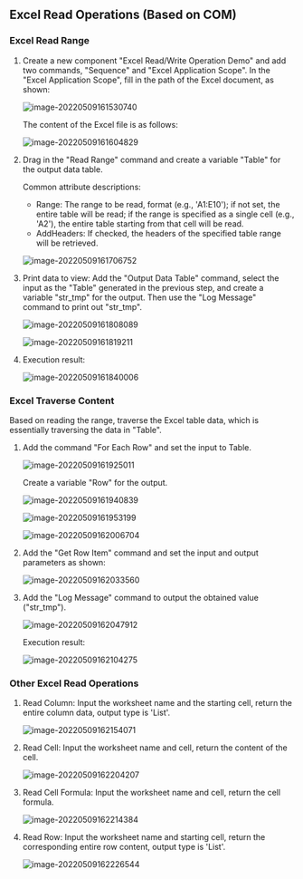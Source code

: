 
## Excel Read Operations (Based on COM)

### Excel Read Range <span id ="excel-read-range"></span>

1. Create a new component "Excel Read/Write Operation Demo" and add two commands, "Sequence" and "Excel Application Scope". In the "Excel Application Scope", fill in the path of the Excel document, as shown:

   ![image-20220509161530740](COMread.assets/image-20220509161530740.png)

   The content of the Excel file is as follows:

   ![image-20220509161604829](COMread.assets/image-20220509161604829.png)

2. Drag in the "Read Range" command and create a variable "Table" for the output data table.

   Common attribute descriptions:

   - Range: The range to be read, format (e.g., 'A1:E10'); if not set, the entire table will be read; if the range is specified as a single cell (e.g., 'A2'), the entire table starting from that cell will be read.
   - AddHeaders: If checked, the headers of the specified table range will be retrieved.

   ![image-20220509161706752](COMread.assets/image-20220509161706752.png)

3. Print data to view: Add the "Output Data Table" command, select the input as the "Table" generated in the previous step, and create a variable "str_tmp" for the output. Then use the "Log Message" command to print out "str_tmp".

   ![image-20220509161808089](COMread.assets/image-20220509161808089.png)

   ![image-20220509161819211](COMread.assets/image-20220509161819211.png)

4. Execution result:

   ![image-20220509161840006](COMread.assets/image-20220509161840006.png)

### Excel Traverse Content <span id ="excel-traverse-content"></span>

Based on reading the range, traverse the Excel table data, which is essentially traversing the data in "Table".

1. Add the command "For Each Row" and set the input to Table.

   ![image-20220509161925011](COMread.assets/image-20220509161925011.png)

   Create a variable "Row" for the output.

   ![image-20220509161940839](COMread.assets/image-20220509161940839.png)

   ![image-20220509161953199](COMread.assets/image-20220509161953199.png)

   ![image-20220509162006704](COMread.assets/image-20220509162006704.png)

2. Add the "Get Row Item" command and set the input and output parameters as shown:

   ![image-20220509162033560](COMread.assets/image-20220509162033560.png)

3. Add the "Log Message" command to output the obtained value ("str_tmp").

   ![image-20220509162047912](COMread.assets/image-20220509162047912.png)

   Execution result:

   ![image-20220509162104275](COMread.assets/image-20220509162104275.png)

### Other Excel Read Operations <span id ="other-excel-read-operations"></span>

1. Read Column: Input the worksheet name and the starting cell, return the entire column data, output type is 'List'.

   ![image-20220509162154071](COMread.assets/image-20220509162154071.png)

2. Read Cell: Input the worksheet name and cell, return the content of the cell.

   ![image-20220509162204207](COMread.assets/image-20220509162204207.png)

3. Read Cell Formula: Input the worksheet name and cell, return the cell formula.

   ![image-20220509162214384](COMread.assets/image-20220509162214384.png)

4. Read Row: Input the worksheet name and starting cell, return the corresponding entire row content, output type is 'List'.

   ![image-20220509162226544](COMread.assets/image-20220509162226544.png)
